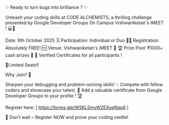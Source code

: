 ✨ Ready to turn bugs into brilliance ? ✨

Unleash your coding skills at CODE ALCHEMISTS, a thrilling challenge presented by Google Developer Groups On Campus Vishwaniketan's iMEET ! 💻🐛

Date: 9th October 2025 🗓
Participation: Individual or Duo 👤👥
Registration: Absolutely FREE! 🆓
Venue: Vishwaniketan's iMEET 🏢
🏆 Prize Pool: ₹1000+ cash prizes 💸
📜 Verified Certificates for all participants !

🚨Limited Seats!!

Why Join? 🤔

Sharpen your debugging and problem-solving skills! 💡
Compete with fellow coders and showcase your talent. 🌟
Add a valuable certificate from Google Developer Groups to your profile ! 🏆

Register here:
[  https://forms.gle/W5KL5myW2EXoeNqp6  ]

📅 Don’t wait – Register NOW and prove your coding mettle!
